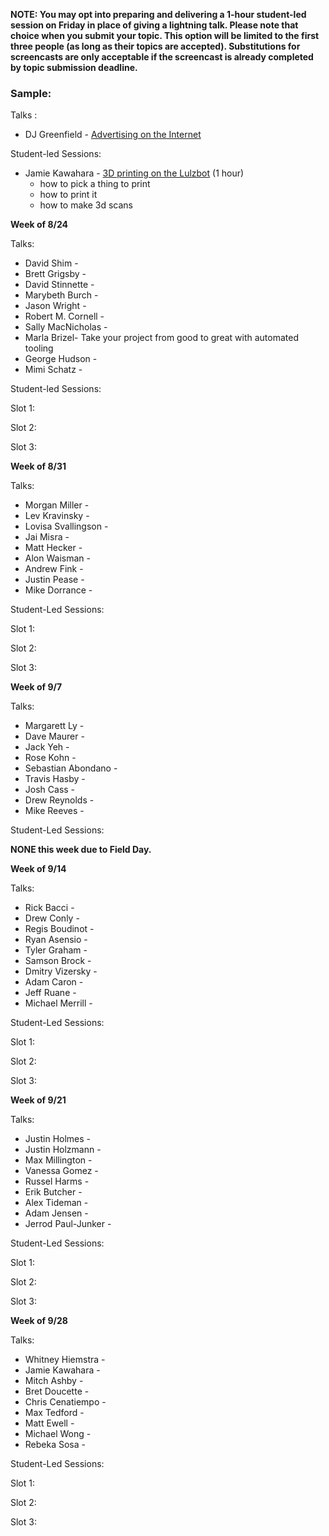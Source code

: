 **NOTE: You may opt into preparing and delivering a 1-hour student-led session on Friday in place of giving a lightning talk. Please note that choice when you submit your topic. This option will be limited to the first three people (as long as their topics are accepted). Substitutions for screencasts are only acceptable if the screencast is already completed by topic submission deadline.**

### Sample:
Talks :

* DJ Greenfield - [Advertising on the Internet](https://gist.github.com/AllPurposeName/7c117da4b0345eb6b817)

Student-led Sessions:

* Jamie Kawahara - [3D printing on the Lulzbot](https://gist.github.com/androidgrl/c410cdb90b8023b9b56b) (1 hour)
  - how to pick a thing to print
  - how to print it
  - how to make 3d scans

**Week of 8/24**

Talks:

* David Shim -
* Brett Grigsby -
* David Stinnette -
* Marybeth Burch -
* Jason Wright -
* Robert M. Cornell -
* Sally MacNicholas -
* Marla Brizel- Take your project from good to great with automated tooling
* George Hudson -
* Mimi Schatz -

Student-led Sessions:

Slot 1:

Slot 2:

Slot 3:

**Week of 8/31**

Talks:

* Morgan Miller -
* Lev Kravinsky -
* Lovisa Svallingson -
* Jai Misra -
* Matt Hecker -
* Alon Waisman -
* Andrew Fink -
* Justin Pease -
* Mike Dorrance -

Student-Led Sessions:

Slot 1:

Slot 2:

Slot 3:

**Week of 9/7**

Talks:

* Margarett Ly  -
* Dave Maurer -
* Jack Yeh -
* Rose Kohn -
* Sebastian Abondano -
* Travis Hasby -
* Josh Cass -
* Drew Reynolds -
* Mike Reeves -

Student-Led Sessions:

__NONE this week due to Field Day.__

**Week of 9/14**

Talks:

* Rick Bacci -
* Drew Conly -
* Regis Boudinot -
* Ryan Asensio -
* Tyler Graham -
* Samson Brock -
* Dmitry Vizersky -
* Adam Caron -
* Jeff Ruane -
* Michael Merrill -

Student-Led Sessions:

Slot 1:

Slot 2:

Slot 3:

**Week of 9/21**

Talks:

* Justin Holmes -
* Justin Holzmann -
* Max Millington -
* Vanessa Gomez -
* Russel Harms -
* Erik Butcher -
* Alex Tideman -
* Adam Jensen -
* Jerrod Paul-Junker -

Student-Led Sessions:

Slot 1:

Slot 2:

Slot 3:

**Week of 9/28**

Talks:

* Whitney Hiemstra -
* Jamie Kawahara -
* Mitch Ashby -
* Bret Doucette -
* Chris Cenatiempo -
* Max Tedford -
* Matt Ewell -
* Michael Wong -
* Rebeka Sosa -

Student-Led Sessions:

Slot 1:

Slot 2:

Slot 3:
